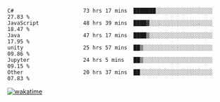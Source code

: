 <!--START_SECTION:waka-->

```text
C#                      73 hrs 17 mins  ███████░░░░░░░░░░░░░░░░░░   27.83 %
JavaScript              48 hrs 39 mins  ████▓░░░░░░░░░░░░░░░░░░░░   18.47 %
Java                    47 hrs 17 mins  ████▒░░░░░░░░░░░░░░░░░░░░   17.95 %
unity                   25 hrs 57 mins  ██▒░░░░░░░░░░░░░░░░░░░░░░   09.86 %
Jupyter                 24 hrs 5 mins   ██▒░░░░░░░░░░░░░░░░░░░░░░   09.15 %
Other                   20 hrs 37 mins  ██░░░░░░░░░░░░░░░░░░░░░░░   07.83 %
```

<!--END_SECTION:waka-->
[![wakatime](https://wakatime.com/badge/user/6c2f442e-41b4-42e3-bc06-d5d8203ad1da.svg)](https://wakatime.com/@6c2f442e-41b4-42e3-bc06-d5d8203ad1da)
